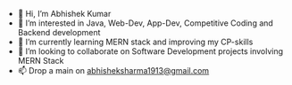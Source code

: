 - 👋 Hi, I’m Abhishek Kumar
- 👀 I’m interested in Java, Web-Dev, App-Dev, Competitive Coding and Backend development
- 🌱 I’m currently learning MERN stack and improving my CP-skills
- 💞️ I’m looking to collaborate on Software Development projects involving MERN Stack
- 📫 Drop a main on abhisheksharma1913@gmail.com

<!---
creatively-awesome/creatively-awesome is a ✨ special ✨ repository because its `README.md` (this file) appears on your GitHub profile.
You can click the Preview link to take a look at your changes.
--->
